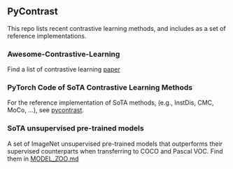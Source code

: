 ## PyContrast

This repo lists recent contrastive learning methods, and includes as a set of reference implementations.

### Awesome-Contrastive-Learning
Find a list of contrastive learning [paper](AWESOME_CONTRASTIVE_LEARNING.md)

### PyTorch Code of SoTA Contrastive Learning Methods
For the reference implementation of SoTA methods, (e.g., InstDis, CMC, MoCo, ...), see [pycontrast](pycontrast).

### SoTA unsupervised pre-trained models
A set of ImageNet unsupervised pre-trained models that outperforms their supervised counterparts 
when transferring to COCO and Pascal VOC. Find them in [MODEL_ZOO.md](pycontrast/docs/MODEL_ZOO.md)

